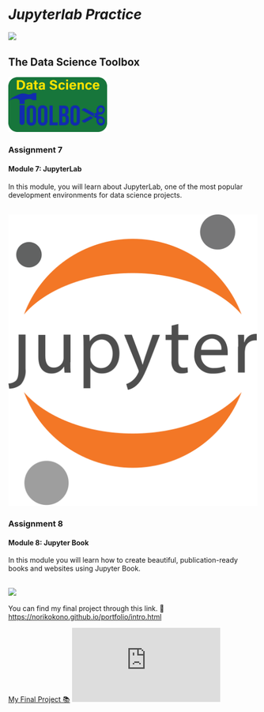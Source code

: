 # _Jupyterlab Practice_
<img src="https://ubc-mds.github.io/img/mdslogopad.png" width="200px"></img>

## The Data Science Toolbox 
<img src="images/ubc_the_data_science_toolbox.png" width="200x"></img>
### Assignment 7
#### Module 7: JupyterLab
In this module, you will learn about JupyterLab, one of the most popular development environments for data science projects.

</br>
<img src="images/jupyter-seeklogo.svg"></img>

### Assignment 8
#### Module 8: Jupyter Book
In this module you will learn how to create beautiful, publication-ready books and websites using Jupyter Book.

</br>
<img src="https://jupyterbook.org/en/stable/_images/logo-square.svg" width="200px"></img>

You can find my final project through this link. 🙂
https://norikokono.github.io/portfolio/intro.html

[My Final Project 📚](https://norikokono.github.io/portfolio/intro.html)
![My Final Project 📋](https://norikokono.github.io/portfolio/intro.html#)
